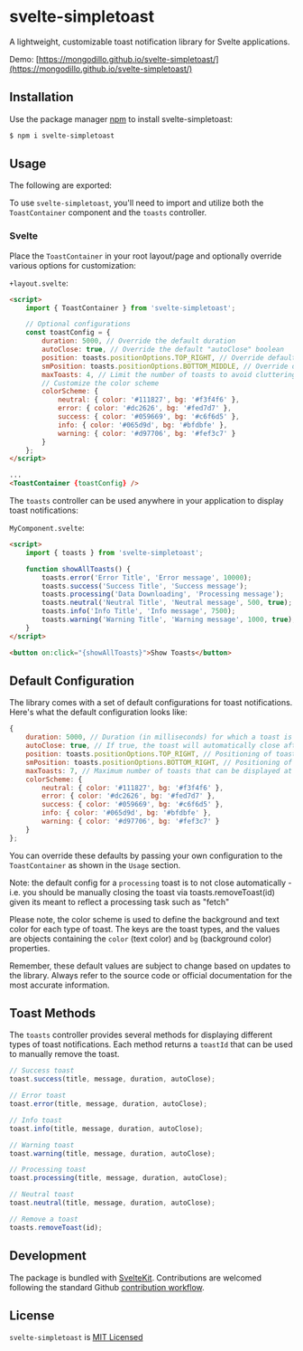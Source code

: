 # svelte-simpletoast

A lightweight, customizable toast notification library for Svelte applications.

Demo: [https://mongodillo.github.io/svelte-simpletoast/](https://mongodillo.github.io/svelte-simpletoast/)

## Installation

Use the package manager [npm](https://www.npmjs.com/) to install svelte-simpletoast:

```bash
$ npm i svelte-simpletoast
```

## Usage

The following are exported:

To use `svelte-simpletoast`, you'll need to import and utilize both the `ToastContainer` component and the `toasts` controller.

### Svelte

Place the `ToastContainer` in your root layout/page and optionally override various options for customization:

`+layout.svelte`:

```html
<script>
	import { ToastContainer } from 'svelte-simpletoast';

	// Optional configurations
	const toastConfig = {
		duration: 5000, // Override the default duration
		autoClose: true, // Override the default "autoClose" boolean
		position: toasts.positionOptions.TOP_RIGHT, // Override default positioning of toasts for screens larger than 640px
		smPosition: toasts.positionOptions.BOTTOM_MIDDLE, // Override default positioning of toasts for screens smaller than 640px
		maxToasts: 4, // Limit the number of toasts to avoid cluttering the screen
		// Customize the color scheme
		colorScheme: {
			neutral: { color: '#111827', bg: '#f3f4f6' },
			error: { color: '#dc2626', bg: '#fed7d7' },
			success: { color: '#059669', bg: '#c6f6d5' },
			info: { color: '#065d9d', bg: '#bfdbfe' },
			warning: { color: '#d97706', bg: '#fef3c7' }
		}
	};
</script>

...
<ToastContainer {toastConfig} />
```

The `toasts` controller can be used anywhere in your application to display toast notifications:

`MyComponent.svelte`:

```html
<script>
	import { toasts } from 'svelte-simpletoast';

	function showAllToasts() {
		toasts.error('Error Title', 'Error message', 10000);
		toasts.success('Success Title', 'Success message');
		toasts.processing('Data Downloading', 'Processing message');
		toasts.neutral('Neutral Title', 'Neutral message', 500, true);
		toasts.info('Info Title', 'Info message', 7500);
		toasts.warning('Warning Title', 'Warning message', 1000, true);
	}
</script>

<button on:click="{showAllToasts}">Show Toasts</button>
```

## Default Configuration

The library comes with a set of default configurations for toast notifications. Here's what the default configuration looks like:

```js
{
	duration: 5000, // Duration (in milliseconds) for which a toast is displayed
	autoClose: true, // If true, the toast will automatically close after the duration
	position: toasts.positionOptions.TOP_RIGHT, // Positioning of toasts for screens larger than 640px
	smPosition: toasts.positionOptions.BOTTOM_RIGHT, // Positioning of toasts for screens smaller than 640px
	maxToasts: 7, // Maximum number of toasts that can be displayed at a time
	colorScheme: {
		neutral: { color: '#111827', bg: '#f3f4f6' },
		error: { color: '#dc2626', bg: '#fed7d7' },
		success: { color: '#059669', bg: '#c6f6d5' },
		info: { color: '#065d9d', bg: '#bfdbfe' },
		warning: { color: '#d97706', bg: '#fef3c7' }
	}
};
```

You can override these defaults by passing your own configuration to the `ToastContainer` as shown in the `Usage` section.

Note: the default config for a `processing` toast is to not close automatically - i.e. you should be manually closing the toast via toasts.removeToast(id) given its meant to reflect a processing task such as "fetch"

Please note, the color scheme is used to define the background and text color for each type of toast. The keys are the toast types, and the values are objects containing the `color` (text color) and `bg` (background color) properties.

Remember, these default values are subject to change based on updates to the library. Always refer to the source code or official documentation for the most accurate information.

## Toast Methods

The `toasts` controller provides several methods for displaying different types of toast notifications. Each method returns a `toastId` that can be used to manually remove the toast.

```js
// Success toast
toast.success(title, message, duration, autoClose);

// Error toast
toast.error(title, message, duration, autoClose);

// Info toast
toast.info(title, message, duration, autoClose);

// Warning toast
toast.warning(title, message, duration, autoClose);

// Processing toast
toast.processing(title, message, duration, autoClose);

// Neutral toast
toast.neutral(title, message, duration, autoClose);

// Remove a toast
toasts.removeToast(id);
```

## Development

The package is bundled with [SvelteKit](https://kit.svelte.dev/docs/packaging). Contributions are welcomed following the standard Github [contribution workflow](https://docs.github.com/en/get-started/quickstart/contributing-to-projects).

## License

`svelte-simpletoast` is [MIT Licensed](https://chat.openai.com/LICENSE)
